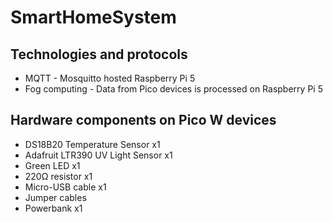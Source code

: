 # SmartHomeSystem

## Technologies and protocols
* MQTT - Mosquitto hosted Raspberry Pi 5
* Fog computing - Data from Pico devices is processed on Raspberry Pi 5


## Hardware components on Pico W devices
* DS18B20 Temperature Sensor x1
* Adafruit LTR390 UV Light Sensor x1
* Green LED x1
* 220Ω resistor x1
* Micro-USB cable x1
* Jumper cables
* Powerbank x1
